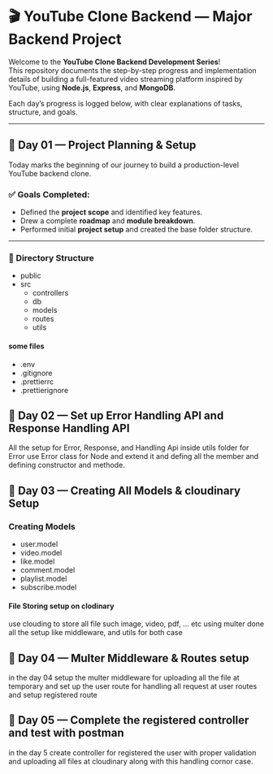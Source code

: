 # 🎬 YouTube Clone Backend — Major Backend Project

Welcome to the **YouTube Clone Backend Development Series**!  
This repository documents the step-by-step progress and implementation details of building a full-featured video streaming platform inspired by YouTube, using **Node.js**, **Express**, and **MongoDB**.

Each day’s progress is logged below, with clear explanations of tasks, structure, and goals.

---

## 📅 Day 01 — Project Planning & Setup

Today marks the beginning of our journey to build a production-level YouTube backend clone.

### ✅ Goals Completed:
- Defined the **project scope** and identified key features.
- Drew a complete **roadmap** and **module breakdown**.
- Performed initial **project setup** and created the base folder structure.

---

### 📁 Directory Structure

* public
* src 
  * controllers
  * db
  * models
  * routes 
  * utils 

#### some files
* .env
* .gitignore
* .prettierrc
* .prettierignore

## 📅 Day 02 — Set up Error Handling API and Response Handling API

All the setup for Error, Response, and Handling Api inside utils folder for Error use Error class for Node and extend it and defing all the member and defining constructor and methode.

## 📅 Day 03 — Creating All Models & cloudinary Setup

### Creating Models
  * user.model
  * video.model
  * like.model
  * comment.model
  * playlist.model
  * subscribe.model

#### File Storing setup on clodinary
use clouding to store all file such image, video, pdf, ... etc using multer done all the setup like middleware, and utils for both case

## 📅 Day 04 — Multer Middleware & Routes setup
in the day 04 setup the multer middleware for uploading all the file at temporary and
set up the user route for handling all request at user routes and setup registered route

## 📅 Day 05 — Complete the registered controller and test with postman
in the day 5 create controller for registered the user with proper validation and uploading all files at cloudinary along with this handling cornor case.

